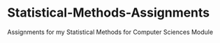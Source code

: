 # Statistical-Methods-Assignments
Assignments for my Statistical Methods for Computer Sciences Module
